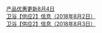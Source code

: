   
[产品优惠更新8月4日](http://www.dianyue.me/archives/214/zyf8n10wphm4rjmx/)  
[卫浴【供应2】信息（2018年8月2日）](http://www.dianyue.me/archives/663/8w021we42mef5hjd/)  
[卫浴【供应2】信息（2018年8月3日）](http://www.dianyue.me/archives/871/g9pdd7o4bn3x65uu/)